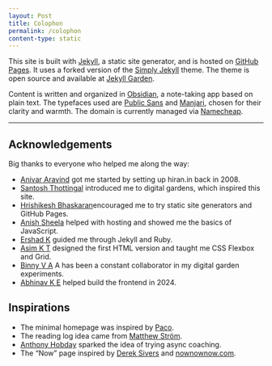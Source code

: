 ```yaml
---
layout: Post
title: Colophon
permalink: /colophon
content-type: static
---
```

This site is built with [Jekyll](https://jekyllrb.com/docs/continuous-integration/github-actions/), a static site generator, and is hosted on [GitHub Pages](https://github.com/pages). It uses a forked version of the [Simply Jekyll](https://github.com/raghudotcc/simply-jekyll) theme. The theme is open source and available at [Jekyll Garden](https://github.com/Jekyll-Garden/jekyll-garden.github.io).

Content is written and organized in [Obsidian](https://obsidian.md/), a note-taking app based on plain text. The typefaces used are [Public Sans](https://fonts.google.com/specimen/Public+Sans/about) and [Manjari](https://fonts.google.com/specimen/Manjari/about), chosen for their clarity and warmth. The domain is currently managed via [Namecheap](https://www.namecheap.com/).

---

## Acknowledgements
Big thanks to everyone who helped me along the way:
- [Anivar Aravind](https://twitter.com/anivar) got me started by setting up hiran.in back in 2008.
- [Santosh Thottingal](https://docs.thottingal.in/) introduced me to digital gardens, which inspired this site.
- [Hrishikesh Bhaskaran](https://stultus.in/)encouraged me to try static site generators and GitHub Pages.
- [Anish Sheela](https://github.com/anishsheela) helped with hosting and showed me the basics of JavaScript.
- [Ershad K](https://github.com/ershad) guided me through Jekyll and Ruby.
- [Asim K T](https://www.ktasim.com/) designed the first HTML version and taught me CSS Flexbox and Grid.
- [Binny V A](https://notes.binnyva.com/) A has been a constant collaborator in my digital garden experiments.
- [Abhinav K E](https://abhinav-k-e.github.io/) helped build the frontend in 2024.


## Inspirations
- The minimal homepage was inspired by [Paco](https://paco.me/).
- The reading log idea came from [Matthew Ström](https://matthewstrom.com/reading).  
- [Anthony Hobday](https://anthonyhobday.com/) sparked the idea of trying async coaching.  
- The “Now” page inspired by [Derek Sivers](https://sive.rs/) and [nownownow.com](https://nownownow.com/about).
